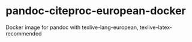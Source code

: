 # pandoc-citeproc-european-docker
Docker image for pandoc with texlive-lang-european, texlive-latex-recommended
